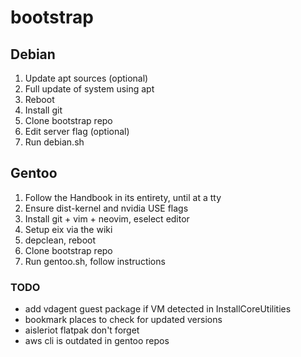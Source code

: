 # bootstrap

## Debian

1. Update apt sources (optional)
2. Full update of system using apt
3. Reboot
4. Install git
5. Clone bootstrap repo
6. Edit server flag (optional)
7. Run debian.sh

## Gentoo

1. Follow the Handbook in its entirety, until at a tty
2. Ensure dist-kernel and nvidia USE flags
3. Install git + vim + neovim, eselect editor
3. Setup eix via the wiki
4. depclean, reboot
5. Clone bootstrap repo
6. Run gentoo.sh, follow instructions

### TODO

- add vdagent guest package if VM detected in InstallCoreUtilities
- bookmark places to check for updated versions
- aisleriot flatpak don't forget
- aws cli is outdated in gentoo repos

